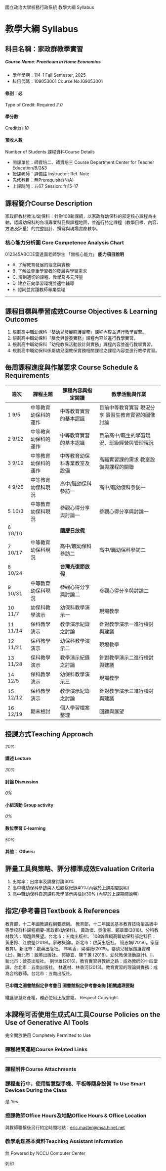 國立政治大學校務行政系統 教學大綱 Syllabus
# 教學大綱 Syllabus
##  科目名稱：家政群教學實習
#####  Course Name: Practicum in Home Economics
  * 學年學期：114-1 Fall Semester, 2025 
  * 科目代碼：109053001 Course No.109053001


#### 修別：必
Type of Credit: Required 
_2.0_
#### 學分數
Credit(s)
_10_
#### 預收人數
Number of Students
課程資料Course Details
  * 開課單位：師資培二、師資培三 Course Department:Center for Teacher Education/B/2&3 
  * 授課老師：詳備註 Instructor: Ref. Note 
  * 先修科目：無Prerequisite(N/A)
  * 上課時間：五67 Session: fri15-17


##  課程簡介Course Description
家政群教材教法/幼保科：針對108新課綱，以家政群幼保科的部定核心課程為主軸，認識幼保科的各項專業科目與課程地圖，並進行特定課程（教學目標、內容、方法及評量）的完整設計、撰寫與現場實際教學。
###  核心能力分析圖 Core Competence Analysis Chart
012345ABCDE雷達圖老師學生
「無核心能力」 
**能力項目說明**
  * A. 了解教育發展的理念與實務
  * B. 了解並尊重學習者的發展與學習需求
  * C. 規劃適切的課程、教學及多元評量
  * D. 建立正向學習環境並適性輔導
  * E. 認同並實踐教師專業倫理


* * *
##  課程目標與學習成效Course Objectives & Learning Outcomes 
  1. 規劃高中職幼保科「嬰幼兒發展照護實務」課程內容並進行教學實習。
  2. 規劃高中職幼保科「膳食與營養實務」課程內容並進行教學實習。
  3. 規劃高中職幼保科「幼兒教保活動設計與實務」課程內容並進行教學實習。
  4. 規劃高中職幼保科係屬幼兒園教保實務相關課程之課程內容並進行教學實習。


##  每周課程進度與作業要求 Course Schedule & Requirements
**週次** |  **課程主題** |  **課程內容與指定閱讀** |  **教學活動與作業**  
---|---|---|---  
1 9/5 |  中等教育幼保科的運作 |  中等教育實習的基本認識 |  目前中等教育實習 現況分享 實習生教育實習的圖像討論  
2 9/12 |  中等教育幼保科的運作 |  中等教育實習的基本認識 |  目前高中/職生的學習現況、班級經營與管理現況  
3 9/19 |  中等教育幼保科的運作 |  中等教育幼保科專業教室及設備 |  高職實習課的需求 教室設備與課程的關聯  
4 9/26 |  中等教育幼保科現況 |  高中/職幼保科參訪一 |  高中/職幼保科參訪一  
5 10/3 |  中等教育幼保科現況 |  參觀心得分享與討論一 |  參觀心得分享與討論一  
6 10/10 |  |  ____國慶日放假____ |   
7 10/17 |  中等教育幼保科現況 |  高中/職幼保科參訪二 |  高中/職幼保科參訪二  
8 10/24 |  |  ____台灣光復節放假____ |   
9 10/31 |  中等教育幼保科現況 |  參觀心得分享與討論二 |  參觀心得分享與討論二  
10 11/7 |  幼保科教學演示 |  幼保科教學演示一 |  現場教學  
11 11/14 |  保科教學演示 |  教學演示紀錄之討論 |  針對教學演示一進行檢討與建議  
12 11/21 |  保科教學演示 |  幼保科教學演示二 |  現場教學  
13 11/28 |  保科教學演示 |  教學演示紀錄之討論 |  針對教學演示二進行檢討與建議  
14 12/5 |  保科教學演示 |  幼保科教學演示三 |  現場教學  
15 12/12 |  保科教學演示 |  教學演示紀錄之討論 |  針對教學演示三進行檢討與建議  
16 12/19 |  期末檢討 |  個人學習檔案整理 |  回顧與展望  
##  授課方式Teaching Approach
_20%_
####  講述 Lecture
_30%_
####  討論 Discussion
_0%_
####  小組活動 Group activity
_0%_
####  數位學習 E-learning
_50%_
####  其他： Others:
##  評量工具與策略、評分標準成效Evaluation Criteria
  1. 出席率：出席率及課堂討論30%
  2. 高中職幼保科參訪與入班觀察紀錄40%(內容於上課期間說明)
  3. 高中職幼保科自選課程教學演示與檢討30% (內容於上課期間說明)


##  指定/參考書目Textbook & References
教育部，十二年國教課程綱要總綱。
教育部，十二年國民基本教育技術型高級中等學校群科課程綱要-家政群(幼保科)。
黃政傑、吳俊憲、鄭章華(2018)。分科教材教法：問題與展望。台北市：五南出版社。
108新課綱高職幼保科部定科目：
黃惠鈴、江俊瑩(2019)。家政概論I。新北市：啟英出版社。
簡志娟(2019)。家庭教育I。新北市：啟英出版社。
林明香、梁榕薇(2019)。嬰幼兒發展照護實務(上)。新北市：啟英出版社。
郭靜宜、陳千蕙 (2018)。幼兒教保活動設計I、II。新北市：啟英出版社。
劉世雄(2016)。教育實習與教師之路：成為教師的十四堂課。台北市：五南出版社。
林進材、林香河(2013)。教育實習的理論與實務：成為合格教師。台北市：五南出版社。
####  已申請之圖書館指定參考書目  圖書館指定參考書查詢 |相關處理要點
維護智慧財產權，務必使用正版書籍。 Respect Copyright.
##  本課程可否使用生成式AI工具Course Policies on the Use of Generative AI Tools
完全開放使用 Completely Permitted to Use
###  課程相關連結Course Related Links
* * *
###  課程附件Course Attachments
###  課程進行中，使用智慧型手機、平板等隨身設備 To Use Smart Devices During the Class
是  Yes
###  授課教師Office Hours及地點Office Hours & Office Location
與教師聯繫後另行約定時間地點：eric.master@msa.hinet.net
###  教學助理基本資料Teaching Assistant Information
無
Powered by NCCU Computer Center
  
列印
